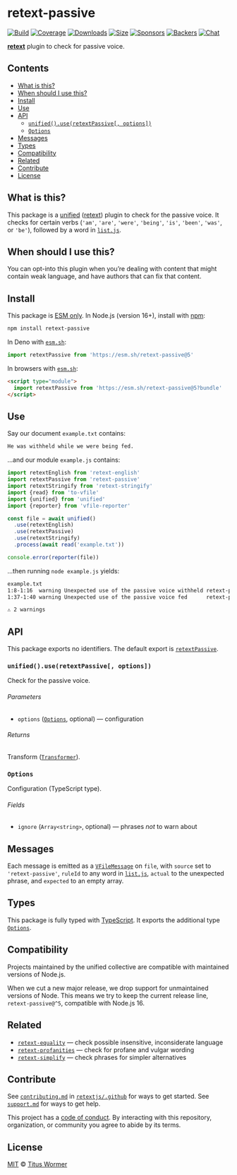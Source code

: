 # retext-passive

[![Build][build-badge]][build]
[![Coverage][coverage-badge]][coverage]
[![Downloads][downloads-badge]][downloads]
[![Size][size-badge]][size]
[![Sponsors][sponsors-badge]][collective]
[![Backers][backers-badge]][collective]
[![Chat][chat-badge]][chat]

**[retext][]** plugin to check for passive voice.

## Contents

*   [What is this?](#what-is-this)
*   [When should I use this?](#when-should-i-use-this)
*   [Install](#install)
*   [Use](#use)
*   [API](#api)
    *   [`unified().use(retextPassive[, options])`](#unifieduseretextpassive-options)
    *   [`Options`](#options)
*   [Messages](#messages)
*   [Types](#types)
*   [Compatibility](#compatibility)
*   [Related](#related)
*   [Contribute](#contribute)
*   [License](#license)

## What is this?

This package is a [unified][] ([retext][]) plugin to check for the passive
voice.
It checks for certain verbs (`'am'`, `'are'`, `'were'`, `'being'`, `'is'`,
`'been'`, `'was'`, or `'be'`), followed by a word in [`list.js`][file-list].

## When should I use this?

You can opt-into this plugin when you’re dealing with content that might contain
weak language, and have authors that can fix that content.

## Install

This package is [ESM only][esm].
In Node.js (version 16+), install with [npm][]:

```sh
npm install retext-passive
```

In Deno with [`esm.sh`][esmsh]:

```js
import retextPassive from 'https://esm.sh/retext-passive@5'
```

In browsers with [`esm.sh`][esmsh]:

```html
<script type="module">
  import retextPassive from 'https://esm.sh/retext-passive@5?bundle'
</script>
```

## Use

Say our document `example.txt` contains:

```txt
He was withheld while we were being fed.
```

…and our module `example.js` contains:

```js
import retextEnglish from 'retext-english'
import retextPassive from 'retext-passive'
import retextStringify from 'retext-stringify'
import {read} from 'to-vfile'
import {unified} from 'unified'
import {reporter} from 'vfile-reporter'

const file = await unified()
  .use(retextEnglish)
  .use(retextPassive)
  .use(retextStringify)
  .process(await read('example.txt'))

console.error(reporter(file))
```

…then running `node example.js` yields:

```txt
example.txt
1:8-1:16  warning Unexpected use of the passive voice withheld retext-passive
1:37-1:40 warning Unexpected use of the passive voice fed      retext-passive

⚠ 2 warnings
```

## API

This package exports no identifiers.
The default export is [`retextPassive`][api-retext-passive].

### `unified().use(retextPassive[, options])`

Check for the passive voice.

###### Parameters

*   `options` ([`Options`][api-options], optional)
    — configuration

###### Returns

Transform ([`Transformer`][unified-transformer]).

### `Options`

Configuration (TypeScript type).

###### Fields

*   `ignore` (`Array<string>`, optional)
    — phrases *not* to warn about

## Messages

Each message is emitted as a [`VFileMessage`][vfile-message] on `file`, with
`source` set to `'retext-passive'`, `ruleId` to any word in
[`list.js`][file-list], `actual` to the unexpected phrase, and `expected` to an
empty array.

## Types

This package is fully typed with [TypeScript][].
It exports the additional type [`Options`][api-options].

## Compatibility

Projects maintained by the unified collective are compatible with maintained
versions of Node.js.

When we cut a new major release, we drop support for unmaintained versions of
Node.
This means we try to keep the current release line, `retext-passive@^5`,
compatible with Node.js 16.

## Related

*   [`retext-equality`](https://github.com/retextjs/retext-equality)
    — check possible insensitive, inconsiderate language
*   [`retext-profanities`](https://github.com/retextjs/retext-profanities)
    — check for profane and vulgar wording
*   [`retext-simplify`](https://github.com/retextjs/retext-simplify)
    — check phrases for simpler alternatives

## Contribute

See [`contributing.md`][contributing] in [`retextjs/.github`][health] for ways
to get started.
See [`support.md`][support] for ways to get help.

This project has a [code of conduct][coc].
By interacting with this repository, organization, or community you agree to
abide by its terms.

## License

[MIT][license] © [Titus Wormer][author]

<!-- Definitions -->

[build-badge]: https://github.com/retextjs/retext-passive/workflows/main/badge.svg

[build]: https://github.com/retextjs/retext-passive/actions

[coverage-badge]: https://img.shields.io/codecov/c/github/retextjs/retext-passive.svg

[coverage]: https://codecov.io/github/retextjs/retext-passive

[downloads-badge]: https://img.shields.io/npm/dm/retext-passive.svg

[downloads]: https://www.npmjs.com/package/retext-passive

[size-badge]: https://img.shields.io/bundlejs/size/retext-passive

[size]: https://bundlejs.com/?q=retext-passive

[sponsors-badge]: https://opencollective.com/unified/sponsors/badge.svg

[backers-badge]: https://opencollective.com/unified/backers/badge.svg

[collective]: https://opencollective.com/unified

[chat-badge]: https://img.shields.io/badge/chat-discussions-success.svg

[chat]: https://github.com/retextjs/retext/discussions

[npm]: https://docs.npmjs.com/cli/install

[esm]: https://gist.github.com/sindresorhus/a39789f98801d908bbc7ff3ecc99d99c

[esmsh]: https://esm.sh

[typescript]: https://www.typescriptlang.org

[health]: https://github.com/retextjs/.github

[contributing]: https://github.com/retextjs/.github/blob/main/contributing.md

[support]: https://github.com/retextjs/.github/blob/main/support.md

[coc]: https://github.com/retextjs/.github/blob/main/code-of-conduct.md

[license]: license

[author]: https://wooorm.com

[retext]: https://github.com/retextjs/retext

[unified]: https://github.com/unifiedjs/unified

[unified-transformer]: https://github.com/unifiedjs/unified#transformer

[vfile-message]: https://github.com/vfile/vfile-message

[file-list]: lib/list.js

[api-options]: #options

[api-retext-passive]: #unifieduseretextpassive-options

